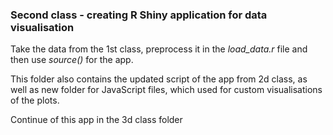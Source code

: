 ### Second class - creating R Shiny application for data visualisation
Take the data from the 1st class, preprocess it in the *load_data.r* file and then use *source()* for the app.

This folder also contains the updated script of the app from 2d class, as well as new folder for JavaScript files, which used for custom visualisations of the plots.

Continue of this app in the 3d class folder

